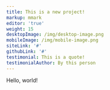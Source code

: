 ```yaml
---
title: This is a new project!
markup: mmark
editor: 'true'
weight: 15
desktopImage: /img/desktop-image.png
mobileImage: /img/mobile-image.png
siteLink: '#'
githubLink: '#'
testimonial: This is a quote!
testimonialAuthor: By this person
---
```

Hello, world!
